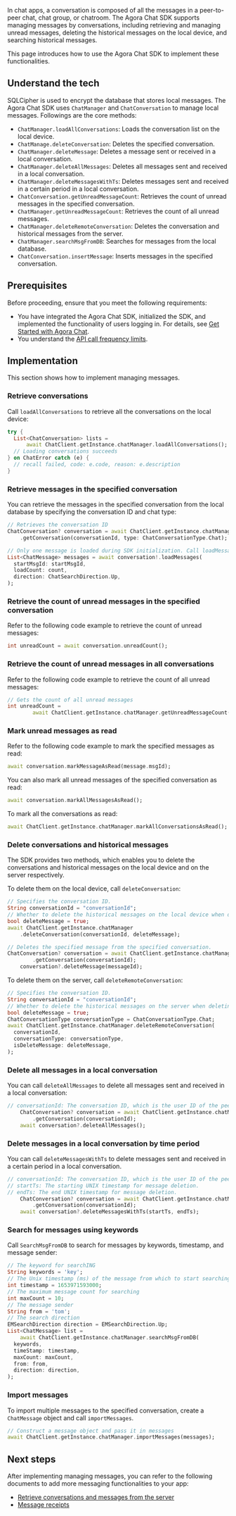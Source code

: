 In chat apps, a conversation is composed of all the messages in a peer-to-peer chat, chat group, or chatroom. The Agora Chat SDK supports managing messages by conversations, including retrieving and managing unread messages, deleting the historical messages on the local device, and searching historical messages.

This page introduces how to use the Agora Chat SDK to implement these functionalities.

## Understand the tech

SQLCipher is used to encrypt the database that stores local messages. The Agora Chat SDK uses `ChatManager` and `ChatConversation` to manage local messages. Followings are the core methods:

- `ChatManager.loadAllConversations`: Loads the conversation list on the local device.
- `ChatManage.deleteConversation`: Deletes the specified conversation.
- `ChatManager.deleteMessage`: Deletes a message sent or received in a local conversation.
- `ChatManager.deleteAllMessages`: Deletes all messages sent and received in a local conversation.
- `ChatManager.deleteMessagesWithTs`: Deletes messages sent and received in a certain period in a local conversation.
- `ChatConversation.getUnreadMessageCount`: Retrieves the count of unread messages in the specified conversation.
- `ChatManager.getUnreadMessageCount`: Retrieves the count of all unread messages.
- `ChatManager.deleteRemoteConversation`: Deletes the conversation and historical messages from the server.
- `ChatManager.searchMsgFromDB`: Searches for messages from the local database.
- `ChatConversation.insertMessage`: Inserts messages in the specified conversation.

## Prerequisites

Before proceeding, ensure that you meet the following requirements:

- You have integrated the Agora Chat SDK, initialized the SDK, and implemented the functionality of users logging in. For details, see [Get Started with Agora Chat](./agora_chat_get_started_flutter?platform=Flutter).
- You understand the [API call frequency limits](./agora_chat_limitation?platform=Flutter).

## Implementation

This section shows how to implement managing messages.

### Retrieve conversations

Call `loadAllConversations` to retrieve all the conversations on the local device:

```dart
try {
  List<ChatConversation> lists =
      await ChatClient.getInstance.chatManager.loadAllConversations();
  // Loading conversations succeeds
} on ChatError catch (e) {
  // recall failed, code: e.code, reason: e.description
}
```

### Retrieve messages in the specified conversation

You can retrieve the messages in the specified conversation from the local database by specifying the conversation ID and chat type:

```dart
// Retrieves the conversation ID
ChatConversation? conversation = await ChatClient.getInstance.chatManager
    .getConversation(conversationId, type: ChatConversationType.Chat);

// Only one message is loaded during SDK initialization. Call loadMessages to retrieve more messages.
List<ChatMessage> messages = await conversation!.loadMessages(
  startMsgId: startMsgId,
  loadCount: count,
  direction: ChatSearchDirection.Up,
);  
```

### Retrieve the count of unread messages in the specified conversation

Refer to the following code example to retrieve the count of unread messages:

```dart
int unreadCount = await conversation.unreadCount();
```


### Retrieve the count of unread messages in all conversations

Refer to the following code example to retrieve the count of all unread messages:

```dart
// Gets the count of all unread messages
int unreadCount =
        await ChatClient.getInstance.chatManager.getUnreadMessageCount();
```

### Mark unread messages as read

Refer to the following code example to mark the specified messages as read:

```dart
await conversation.markMessageAsRead(message.msgId);
```

You can also mark all unread messages of the specified conversation as read:

```dart
await conversation.markAllMessagesAsRead();
```

To mark all the conversations as read:

```dart
await ChatClient.getInstance.chatManager.markAllConversationsAsRead();
```

### Delete conversations and historical messages

The SDK provides two methods, which enables you to delete the conversations and historical messages on the local device and on the server respectively.

To delete them on the local device, call `deleteConversation`:

```dart
// Specifies the conversation ID.
String conversationId = "conversationId";
// Whether to delete the historical messages on the local device when deleting the conversation.
bool deleteMessage = true;
await ChatClient.getInstance.chatManager
    .deleteConversation(conversationId, deleteMessage);
```

```dart
// Deletes the specified message from the specified conversation.
ChatConversation? conversation = await ChatClient.getInstance.chatManager
        .getConversation(conversationId);
    conversation?.deleteMessage(messageId);
```

To delete them on the server, call `deleteRemoteConversation`:

```dart
// Specifies the conversation ID.
String conversationId = "conversationId";
// Whether to delete the historical messages on the server when deleting the conversation.
bool deleteMessage = true;
ChatConversationType conversationType = ChatConversationType.Chat;
await ChatClient.getInstance.chatManager.deleteRemoteConversation(
  conversationId,
  conversationType: conversationType,
  isDeleteMessage: deleteMessage,
);
```

### Delete all messages in a local conversation

You can call `deleteAllMessages` to delete all messages sent and received in a local conversation:

```dart
// conversationId: The conversation ID, which is the user ID of the peer user in one-to-one chat, group ID in group chat, and chat room ID in room chat.
    ChatConversation? conversation = await ChatClient.getInstance.chatManager
        .getConversation(conversationId);
    await conversation?.deleteAllMessages();
```

### Delete messages in a local conversation by time period

You can call `deleteMessagesWithTs` to delete messages sent and received in a certain period in a local conversation.

```dart
// conversationId: The conversation ID, which is the user ID of the peer user in one-to-one chat, group ID in group chat, and chat room ID in room chat.
// startTs: The starting UNIX timestamp for message deletion.
// endTs: The end UNIX timestamp for message deletion.
    ChatConversation? conversation = await ChatClient.getInstance.chatManager
        .getConversation(conversationId);
    await conversation?.deleteMessagesWithTs(startTs, endTs);
```


### Search for messages using keywords

Call `SearchMsgFromDB` to search for messages by keywords, timestamp, and message sender:

```dart
// The keyword for searchING
String keywords = 'key';
// The Unix timestamp (ms) of the message from which to start searching
int timestamp = 1653971593000;
// The maximum message count for searching
int maxCount = 10;
// The message sender
String from = 'tom';
// The search direction
EMSearchDirection direction = EMSearchDirection.Up;
List<ChatMessage> list =
    await ChatClient.getInstance.chatManager.searchMsgFromDB(
  keywords,
  timeStamp: timestamp,
  maxCount: maxCount,
  from: from,
  direction: direction,
);
```


### Import messages

To import multiple messages to the specified conversation, create a `ChatMessage` object and call `importMessages`.

```dart
// Construct a message object and pass it in messages
await ChatClient.getInstance.chatManager.importMessages(messages);
```

## Next steps

After implementing managing messages, you can refer to the following documents to add more messaging functionalities to your app:

- [Retrieve conversations and messages from the server](./agora_chat_retrieve_message_flutter?platform=Flutter)
- [Message receipts](./agora_chat_message_receipt_flutter?platform=Flutter)

